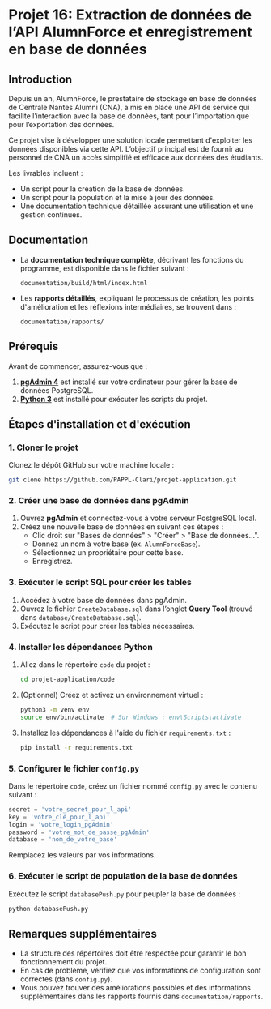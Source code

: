 # Projet 16: Extraction de données de l’API AlumnForce et enregistrement en base de données  

## Introduction  

Depuis un an, AlumnForce, le prestataire de stockage en base de données de Centrale Nantes Alumni (CNA), a mis en place une API de service qui facilite l’interaction avec la base de données, tant pour l’importation que pour l’exportation des données.  

Ce projet vise à développer une solution locale permettant d'exploiter les données disponibles via cette API. L’objectif principal est de fournir au personnel de CNA un accès simplifié et efficace aux données des étudiants.  

Les livrables incluent :  
- Un script pour la création de la base de données.  
- Un script pour la population et la mise à jour des données.  
- Une documentation technique détaillée assurant une utilisation et une gestion continues.  

## Documentation  

- La **documentation technique complète**, décrivant les fonctions du programme, est disponible dans le fichier suivant :  
  ```  
  documentation/build/html/index.html  
  ```  

- Les **rapports détaillés**, expliquant le processus de création, les points d'amélioration et les réflexions intermédiaires, se trouvent dans :  
  ```  
  documentation/rapports/  
  ```  

## Prérequis  

Avant de commencer, assurez-vous que :  
1. **[pgAdmin 4](https://www.pgadmin.org/download/)** est installé sur votre ordinateur pour gérer la base de données PostgreSQL.  
2. **[Python 3](https://www.python.org/downloads/)** est installé pour exécuter les scripts du projet.  

## Étapes d'installation et d'exécution  

### 1. Cloner le projet  
Clonez le dépôt GitHub sur votre machine locale :  
```bash  
git clone https://github.com/PAPPL-Clari/projet-application.git  
```  

### 2. Créer une base de données dans pgAdmin  
1. Ouvrez **pgAdmin** et connectez-vous à votre serveur PostgreSQL local.  
2. Créez une nouvelle base de données en suivant ces étapes :  
   - Clic droit sur "Bases de données" > "Créer" > "Base de données...".  
   - Donnez un nom à votre base (ex. `AlumnForceBase`).  
   - Sélectionnez un propriétaire pour cette base.  
   - Enregistrez.  

### 3. Exécuter le script SQL pour créer les tables  
1. Accédez à votre base de données dans pgAdmin.  
2. Ouvrez le fichier `CreateDatabase.sql` dans l’onglet **Query Tool** (trouvé dans `database/CreateDatabase.sql`).  
3. Exécutez le script pour créer les tables nécessaires.  

### 4. Installer les dépendances Python  
1. Allez dans le répertoire `code` du projet :  
   ```bash  
   cd projet-application/code  
   ```  

2. (Optionnel) Créez et activez un environnement virtuel :  
   ```bash  
   python3 -m venv env  
   source env/bin/activate  # Sur Windows : env\Scripts\activate  
   ```  

3. Installez les dépendances à l'aide du fichier `requirements.txt` :  
   ```bash  
   pip install -r requirements.txt  
   ```  

### 5. Configurer le fichier `config.py`  
Dans le répertoire `code`, créez un fichier nommé `config.py` avec le contenu suivant :  
```python  
secret = 'votre_secret_pour_l_api'  
key = 'votre_clé_pour_l_api'  
login = 'votre_login_pgAdmin'  
password = 'votre_mot_de_passe_pgAdmin'  
database = 'nom_de_votre_base'  
```  
Remplacez les valeurs par vos informations.  

### 6. Exécuter le script de population de la base de données  
Exécutez le script `databasePush.py` pour peupler la base de données :  
```bash  
python databasePush.py  
```  

## Remarques supplémentaires  

- La structure des répertoires doit être respectée pour garantir le bon fonctionnement du projet.  
- En cas de problème, vérifiez que vos informations de configuration sont correctes (dans `config.py`).  
- Vous pouvez trouver des améliorations possibles et des informations supplémentaires dans les rapports fournis dans `documentation/rapports`.  

